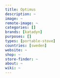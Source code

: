 ```yaml
---
title: Optimus
description: ~
image: ~
remote-image: ~
categories: []
brands: [katadyn]
purposes: []
types: [portable-stove]
countries: [sweden]
website: ~
shop: ~
store-finder: ~
about: ~
wiki: ~
---
```

